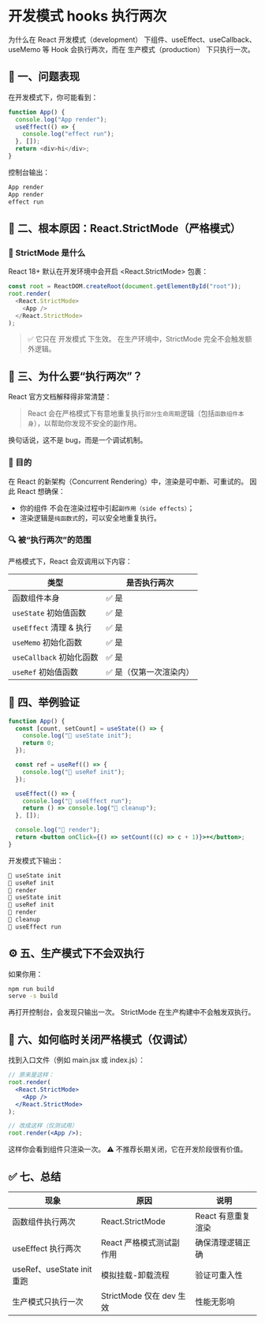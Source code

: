 # 开发模式 hooks 执行两次

为什么在 React 开发模式（development） 下组件、useEffect、useCallback、useMemo 等 Hook 会执行两次，而在 生产模式（production） 下只执行一次。

## 🧩 一、问题表现

在开发模式下，你可能看到：

```js
function App() {
  console.log("App render");
  useEffect(() => {
    console.log("effect run");
  }, []);
  return <div>hi</div>;
}
```

控制台输出：

```bash
App render
App render
effect run
```

## 🧠 二、根本原因：React.StrictMode（严格模式）

### 🔹 StrictMode 是什么

React 18+ 默认在开发环境中会开启 <React.StrictMode> 包裹：

```js
const root = ReactDOM.createRoot(document.getElementById("root"));
root.render(
  <React.StrictMode>
    <App />
  </React.StrictMode>
);
```

> ✅ 它只在 开发模式 下生效。
> 在生产环境中，StrictMode 完全不会触发额外逻辑。

## 🎯 三、为什么要“执行两次”？

React 官方文档解释得非常清楚：

> React 会在严格模式下有意地重复执行`部分生命周期`逻辑（包括`函数组件本身`），以帮助你发现不安全的副作用。

换句话说，这不是 bug，而是一个调试机制。

### 🧩 目的

在 React 的新架构（Concurrent Rendering）中，渲染是可中断、可重试的。
因此 React 想确保：

- 你的组件 不会在渲染过程中引起`副作用（side effects）`；
- 渲染逻辑是`纯函数式`的，可以安全地重复执行。

### 🔍 被“执行两次”的范围

严格模式下，React 会双调用以下内容：

| 类型                     | 是否执行两次            |
| ------------------------ | ----------------------- |
| 函数组件本身             | ✅ 是                   |
| `useState` 初始值函数    | ✅ 是                   |
| `useEffect` 清理 & 执行  | ✅ 是                   |
| `useMemo` 初始化函数     | ✅ 是                   |
| `useCallback` 初始化函数 | ✅ 是                   |
| `useRef` 初始值函数      | ✅ 是（仅第一次渲染内） |

## 🧪 四、举例验证

```jsx
function App() {
  const [count, setCount] = useState(() => {
    console.log("🧩 useState init");
    return 0;
  });

  const ref = useRef(() => {
    console.log("🧩 useRef init");
  });

  useEffect(() => {
    console.log("🎯 useEffect run");
    return () => console.log("🧹 cleanup");
  }, []);

  console.log("🔁 render");
  return <button onClick={() => setCount((c) => c + 1)}>+</button>;
}
```

开发模式下输出：

```bash
🧩 useState init
🧩 useRef init
🔁 render
🧩 useState init
🧩 useRef init
🔁 render
🧹 cleanup
🎯 useEffect run
```

## ⚙️ 五、生产模式下不会双执行

如果你用：

```bash
npm run build
serve -s build
```

再打开控制台，会发现只输出一次。
StrictMode 在生产构建中不会触发双执行。

## 🚧 六、如何临时关闭严格模式（仅调试）

找到入口文件（例如 main.jsx 或 index.js）：

```jsx
// 原来是这样：
root.render(
  <React.StrictMode>
    <App />
  </React.StrictMode>
);

// 改成这样（仅测试用）
root.render(<App />);
```

这样你会看到组件只渲染一次。
⚠️ 不推荐长期关闭，它在开发阶段很有价值。

## ✅ 七、总结

| 现象                       | 原因                     | 说明               |
| -------------------------- | ------------------------ | ------------------ |
| 函数组件执行两次           | React.StrictMode         | React 有意重复渲染 |
| useEffect 执行两次         | React 严格模式测试副作用 | 确保清理逻辑正确   |
| useRef、useState init 重跑 | 模拟挂载-卸载流程        | 验证可重入性       |
| 生产模式只执行一次         | StrictMode 仅在 dev 生效 | 性能无影响         |
